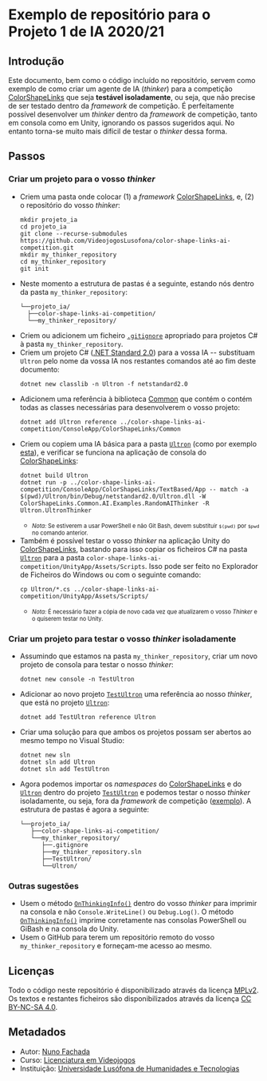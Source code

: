 # Exemplo de repositório para o Projeto 1 de IA 2020/21

## Introdução

Este documento, bem como o código incluído no repositório, servem como exemplo
de como criar um agente de IA (_thinker_) para a competição [ColorShapeLinks]
que seja **testável isoladamente**, ou seja, que não precise de ser testado
dentro da _framework_ de competição. É perfeitamente possível desenvolver um
_thinker_ dentro da _framework_ de competição, tanto em consola como em Unity,
ignorando os passos sugeridos aqui. No entanto torna-se muito mais difícil de
testar o _thinker_ dessa forma.

## Passos

### Criar um projeto para o vosso _thinker_

* Criem uma pasta onde colocar (1) a _framework_ [ColorShapeLinks], e, (2) o
  repositório do vosso _thinker_:
  ```
  mkdir projeto_ia
  cd projeto_ia
  git clone --recurse-submodules https://github.com/VideojogosLusofona/color-shape-links-ai-competition.git
  mkdir my_thinker_repository
  cd my_thinker_repository
  git init
  ```
* Neste momento a estrutura de pastas é a seguinte, estando nós dentro da pasta
  `my_thinker_repository`:
  ```
  └──projeto_ia/
    ├──color-shape-links-ai-competition/
    └──my_thinker_repository/
  ```
* Criem ou adicionem um ficheiro [`.gitignore`](.gitignore) apropriado
  para projetos C# à pasta `my_thinker_repository`.
* Criem um projeto C# ([.NET Standard 2.0]) para a vossa IA -- substituam
  `Ultron` pelo nome da vossa IA nos restantes comandos até ao fim deste
  documento:
  ```
  dotnet new classlib -n Ultron -f netstandard2.0
  ```
* Adicionem uma referência à biblioteca [Common] que contém o contém todas as
  classes necessárias para desenvolverem o vosso projeto:
  ```
  dotnet add Ultron reference ../color-shape-links-ai-competition/ConsoleApp/ColorShapeLinks/Common
  ```
* Criem ou copiem uma IA básica para a pasta [`Ultron`](Ultron) (como por
  exemplo [esta](Ultron/UltronThinker.cs)), e verificar se funciona na aplicação
  de consola do [ColorShapeLinks]:
  ```
  dotnet build Ultron
  dotnet run -p ../color-shape-links-ai-competition/ConsoleApp/ColorShapeLinks/TextBased/App -- match -a $(pwd)/Ultron/bin/Debug/netstandard2.0/Ultron.dll -W ColorShapeLinks.Common.AI.Examples.RandomAIThinker -R Ultron.UltronThinker
  ```
  * <span style="font-size:80%">_Nota:_ Se estiverem a usar PowerShell e não Git Bash, devem substituir
  `$(pwd)` por `$pwd` no comando anterior.</span>
* Também é possível testar o vosso _thinker_ na aplicação Unity do
  [ColorShapeLinks], bastando para isso copiar os ficheiros C# na pasta
  [`Ultron`](Ultron) para a pasta
  `color-shape-links-ai-competition/UnityApp/Assets/Scripts`. Isso pode ser
  feito no Explorador de Ficheiros do Windows ou com o seguinte comando:
  ```
  cp Ultron/*.cs ../color-shape-links-ai-competition/UnityApp/Assets/Scripts/
  ```
  * <span style="font-size:80%">_Nota:_ É necessário fazer a cópia de novo cada
    vez que atualizarem o vosso _Thinker_ e o quiserem testar no Unity.</span>

### Criar um projeto para testar o vosso _thinker_ isoladamente

* Assumindo que estamos na pasta `my_thinker_repository`, criar um novo projeto
  de consola para testar o nosso _thinker_:
  ```
  dotnet new console -n TestUltron
  ```
* Adicionar ao novo projeto [`TestUltron`](TestUltron) uma referência ao nosso
  _thinker_, que está no projeto [`Ultron`](Ultron):
  ```
  dotnet add TestUltron reference Ultron
  ```
* Criar uma solução para que ambos os projetos possam ser abertos ao mesmo tempo
  no Visual Studio:
  ```
  dotnet new sln
  dotnet sln add Ultron
  dotnet sln add TestUltron
  ```
* Agora podemos importar os _namespaces_ do [ColorShapeLinks] e do
  [`Ultron`](Ultron) dentro do projeto [`TestUltron`](TestUltron) e podemos
  testar o nosso _thinker_ isoladamente, ou seja, fora da _framework_ de
  competição ([exemplo](TestUltron/Program.cs)). A estrutura de pastas é agora
  a seguinte:
  ```
  └──projeto_ia/
     ├──color-shape-links-ai-competition/
     └──my_thinker_repository/
        ├──.gitignore
        ├──my_thinker_repository.sln
        ├──TestUltron/
        └──Ultron/
  ```

### Outras sugestões

* Usem o método [`OnThinkingInfo()`] dentro do vosso _thinker_ para imprimir na
  consola e não `Console.WriteLine()` ou `Debug.Log()`. O método
  [`OnThinkingInfo()`] imprime corretamente nas consolas PowerShell ou GiBash e
  na consola do Unity.
* Usem o GitHub para terem um repositório remoto do vosso
  `my_thinker_repository` e forneçam-me acesso ao mesmo.

## Licenças

Todo o código neste repositório é disponibilizado através da licença [MPLv2].
Os textos e restantes ficheiros são disponibilizados através da licença
[CC BY-NC-SA 4.0].

## Metadados

* Autor: [Nuno Fachada]
* Curso:  [Licenciatura em Videojogos][lamv]
* Instituição: [Universidade Lusófona de Humanidades e Tecnologias][ULHT]

[MPLv2]:https://opensource.org/licenses/MPL-2.0
[CC BY-NC-SA 4.0]:https://creativecommons.org/licenses/by-nc-sa/4.0/
[lamv]:https://www.ulusofona.pt/licenciatura/videojogos
[Nuno Fachada]:https://github.com/fakenmc
[ULHT ]:https://www.ulusofona.pt/
[ColorShapeLinks]:https://github.com/VideojogosLusofona/color-shape-links-ai-competition
[.NET Standard 2.0]:https://docs.microsoft.com/pt-pt/dotnet/standard/net-standard
[Common]:https://videojogoslusofona.github.io/color-shape-links-ai-competition/docs/html/namespace_color_shape_links_1_1_common.html
[`OnThinkingInfo()`]:https://videojogoslusofona.github.io/color-shape-links-ai-competition/docs/html/class_color_shape_links_1_1_common_1_1_a_i_1_1_abstract_thinker.html#a3610cd145e44a055a68076043d7b6cdc